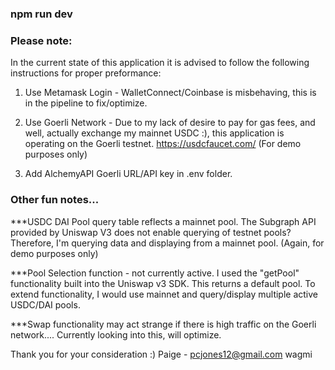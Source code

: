 ### npm run dev 


### Please note: 

In the current state of this application it is advised to follow the following instructions for proper preformance: 

1. Use Metamask Login - 
WalletConnect/Coinbase is misbehaving, this is in the pipeline to fix/optimize. 

2. Use Goerli Network - Due to my lack of desire to pay for gas fees, and well, actually exchange my mainnet USDC :), this application is operating on the Goerli testnet. https://usdcfaucet.com/ (For demo purposes only) 

3. Add AlchemyAPI Goerli URL/API key in .env folder. 


### Other fun notes...

***USDC DAI Pool query table reflects a mainnet pool. 
The Subgraph API provided by Uniswap V3 does not enable querying of testnet pools? Therefore, I'm querying data and displaying from a mainnet pool. (Again, for demo purposes only)

***Pool Selection function - not currently active. 
I used the "getPool" functionality built into the Uniswap v3 SDK. This returns a default pool. 
To extend functionality, I would use mainnet and query/display multiple active USDC/DAI pools.  

***Swap functionality may act strange if there is high traffic on the Goerli network....
Currently looking into this, will optimize. 


Thank you for your consideration :) 
Paige - pcjones12@gmail.com
wagmi 
